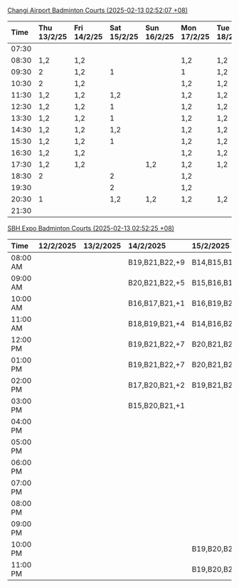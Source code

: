 [Changi Airport Badminton Courts (2025-02-13 02:52:07 +08)](https://www.carc.org.sg/FacilityBooking.aspx)

| Time   | Thu 13/2/25   | Fri 14/2/25   | Sat 15/2/25   | Sun 16/2/25   | Mon 17/2/25   | Tue 18/2/25   | Wed 19/2/25   |
|:-------|:--------------|:--------------|:--------------|:--------------|:--------------|:--------------|:--------------|
| 07:30  |               |               |               |               |               |               |               |
| 08:30  | 1,2           | 1,2           |               |               | 1,2           | 1,2           | 1,2           |
| 09:30  | 2             | 1,2           | 1             |               | 1             | 1,2           | 1,2           |
| 10:30  | 2             | 1,2           |               |               | 1,2           | 1,2           | 1,2           |
| 11:30  | 1,2           | 1,2           | 1,2           |               | 1,2           | 1,2           | 1,2           |
| 12:30  | 1,2           | 1,2           | 1             |               | 1,2           | 1,2           | 2             |
| 13:30  | 1,2           | 1,2           | 1             |               | 1,2           | 1,2           | 1,2           |
| 14:30  | 1,2           | 1,2           | 1,2           |               | 1,2           | 1,2           | 1,2           |
| 15:30  | 1,2           | 1,2           | 1             |               | 1,2           | 1,2           | 1,2           |
| 16:30  | 1,2           | 1,2           |               |               | 1,2           | 1,2           | 1,2           |
| 17:30  | 1,2           | 1,2           |               | 1,2           | 1,2           | 1,2           | 1,2           |
| 18:30  | 2             |               | 2             |               | 1,2           |               | 2             |
| 19:30  |               |               | 2             |               | 1,2           |               | 1,2           |
| 20:30  | 1             |               | 1,2           | 1,2           | 1,2           | 1,2           | 1,2           |
| 21:30  |               |               |               |               |               |               |               |

[SBH Expo Badminton Courts (2025-02-13 02:52:25 +08)](https://singaporebadmintonhall.getomnify.com/widgets/O3MRKGBH359GA55KHMG1RD)

| Time     | 12/2/2025   | 13/2/2025   | 14/2/2025      | 15/2/2025      | 16/2/2025   | 17/2/2025      | 18/2/2025      |
|:---------|:------------|:------------|:---------------|:---------------|:------------|:---------------|:---------------|
| 08:00 AM |             |             | B19,B21,B22,+9 | B14,B15,B16,+3 |             | B20,B21,B22,+5 | B16            |
| 09:00 AM |             |             | B20,B21,B22,+5 | B15,B16,B17,+4 |             |                | B16,B17        |
| 10:00 AM |             |             | B16,B17,B21,+1 | B16,B19,B20,+4 |             |                | B20,B21,B22,+1 |
| 11:00 AM |             |             | B18,B19,B21,+4 | B14,B16,B20,+3 |             |                | B20,B21,B22    |
| 12:00 PM |             |             | B19,B21,B22,+7 | B20,B21,B22,+7 |             |                | B19,B21,B22,+4 |
| 01:00 PM |             |             | B19,B21,B22,+7 | B20,B21,B22,+4 |             |                | B19,B21,B22,+3 |
| 02:00 PM |             |             | B17,B20,B21,+2 | B19,B21,B22,+3 |             |                | B19,B21,B22,+2 |
| 03:00 PM |             |             | B15,B20,B21,+1 |                |             |                |                |
| 04:00 PM |             |             |                |                |             |                |                |
| 05:00 PM |             |             |                |                |             |                | B13            |
| 06:00 PM |             |             |                |                |             |                |                |
| 07:00 PM |             |             |                |                |             |                | B15            |
| 08:00 PM |             |             |                |                |             |                |                |
| 09:00 PM |             |             |                |                |             |                |                |
| 10:00 PM |             |             |                | B19,B20,B22,+6 | B17         | A10,A8,A9,+6   |                |
| 11:00 PM |             |             |                | B19,B20,B22,+6 | B17,B18,B22 | A10,A8,A9,+7   |                |
